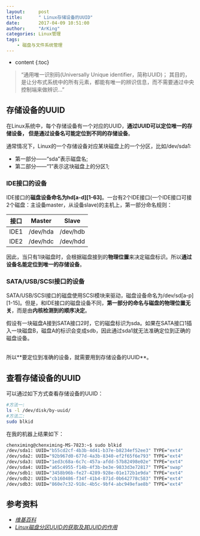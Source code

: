```yaml
---
layout:     post
title:      " Linux存储设备的UUID"
date:       2017-04-09 10:51:00
author:     "ArKing"
categories: Linux管理
tags:
    - 磁盘与文件系统管理
---
```


* content
{:toc}

>“通用唯一识别码(Universally Unique identifier，简称UUID)；
其目的，是让分布式系统中的所有元素，都能有唯一的辨识信息，而不需要通过中央控制端来做辨识...”




## 存储设备的UUID

在Linux系统中，每个存储设备有一个对应的UUID，**通过UUID可以定位唯一的存储设备，
但是通过设备名可能定位到不同的存储设备**。

通常情况下，Linux的一个存储设备对应某块磁盘上的一个分区，比如/dev/sda1:

* 第一部分——“sda”表示磁盘名;
* 第二部分——“1”表示这块磁盘上的分区1;

### IDE接口的设备

IDE接口的**磁盘设备命名为hd[a-d][1-63]**。一台有2个IDE接口(一个IDE接口可接2个磁盘：主设备master，从设备slave)的主机上，第一部分命名规则：

| 接口 |    Master  |     Slave     |
| :-----: | :-----------: |  :-----------: |
| IDE1 | /dev/hda | /dev/hdb |
| IDE2 | /dev/hdc | /dev/hdd |

因此，当只有1块磁盘时，会根据磁盘接到的**物理位置**来决定磁盘标识。所以**通过设备名能定位到唯一的存储设备**。

### SATA/USB/SCSI接口的设备

SATA/USB/SCSI接口的磁盘使用SCSI模块来驱动，磁盘设备命名为/dev/sd[a-p][1-15]。但是，和IDE接口的磁盘设备不同，**第一部分的命名与磁盘的物理位置无关**，而是由**内核检测到的顺序决定**。

假设有一块磁盘A接到SATA接口2时，它的磁盘标识为sda。如果在SATA接口1插入一块磁盘B，磁盘A的标识会变成sdb，因此通过sda1就无法准确定位到正确的磁盘设备。

<br>
所以**要定位到准确的设备，就需要用到存储设备的UUID**。

## 查看存储设备的UUID

可以通过如下方式查看存储设备的UUID：

```bash
#方法一:
ls -l /dev/disk/by-uuid/
#方法二:
sudo blkid
```

在我的机器上结果如下：

```bash
chenximing@chenximing-MS-7823:~$ sudo blkid
/dev/sda1: UUID="b55cd2cf-4b3b-4d41-b37e-b8234ef52ee3" TYPE="ext4"
/dev/sda2: UUID="92b967d0-677d-4a3b-8340-ef2f65f6e793" TYPE="ext4"
/dev/sda3: UUID="1ed3c68a-6c7c-457a-afdd-57b82498e02e" TYPE="ext4"
/dev/sda4: UUID="a65c4955-f14b-4f3b-be3e-9833d3e72817" TYPE="swap"
/dev/sdb1: UUID="3458b96b-fe27-4289-928e-01e172b1e9da" TYPE="ext4"
/dev/sdb2: UUID="cb160486-f34f-41b4-871d-0b642778c583" TYPE="ext4"
/dev/sdb3: UUID="860e7c32-918c-4b5c-9bf4-abc949efae8b" TYPE="ext4"
```

## 参考资料

* *[维基百科](https://zh.wikipedia.org/wiki/%E9%80%9A%E7%94%A8%E5%94%AF%E4%B8%80%E8%AF%86%E5%88%AB%E7%A0%81)*
* *[Linux磁盘分区UUID的获取及其UUID的作用](http://www.cnblogs.com/xia/archive/2011/01/30/1947706.html)*